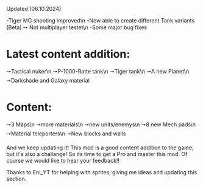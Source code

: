 Updated (06.10.2024)

-Tiger MG shooting improved\n
-Now able to create different Tank variants (Beta) 🠖 Not multiplayer testet\n
-Some major bug fixes


# Latest content addition:
🠖Tactical nuker\n
🠖P-1000-Ratte tank\n
🠖Tiger tank\n
🠖A new Planet\n
🠖Darkshade and Galaxy material


# Content:
🠖3 Maps\n
🠖more materials\n
🠖new units/enemys\n
🠖8 new Mech pads\n
🠖Material teleporters\n
🠖New blocks and walls

And we keep updating it! This mod is a good content addition to the game, but it's also a challange! So its time to get a Pro and master this mod. Of course we would like to hear your feedback!!

Thanks to Eni_YT for helping with sprites, giving me ideas and updating this section.